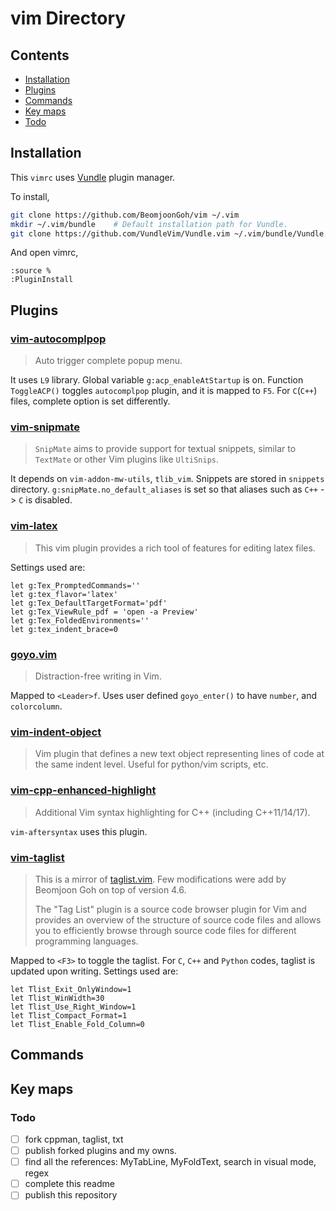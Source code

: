 # vim Directory

## Contents

- [Installation](#installation)
- [Plugins](#plugins)
- [Commands](#commands)
- [Key maps](#key-maps)
- [Todo](#todo)

## Installation

This `vimrc` uses [Vundle](https://github.com/VundleVim/Vundle.vim) plugin manager.

To install,
```bash
git clone https://github.com/BeomjoonGoh/vim ~/.vim
mkdir ~/.vim/bundle    # Default installation path for Vundle.
git clone https://github.com/VundleVim/Vundle.vim ~/.vim/bundle/Vundle.vim
```

And open vimrc,
```vim
:source %
:PluginInstall
```

## Plugins

### [vim-autocomplpop](https://github.com/othree/vim-autocomplpop)

> Auto trigger complete popup menu.

It uses `L9` library.  Global variable `g:acp_enableAtStartup` is on.
Function `ToggleACP()` toggles `autocomplpop` plugin, and it is mapped to
`F5`. For `C`(`C++`) files, complete option is set differently.


### [vim-snipmate](https://github.com/garbas/vim-snipmate)

> `SnipMate` aims to provide support for textual snippets, similar to
> `TextMate` or other Vim plugins like `UltiSnips`. 

It depends on `vim-addon-mw-utils`, `tlib_vim`. Snippets are stored in
`snippets` directory. `g:snipMate.no_default_aliases` is set so that aliases
such as `C++` -> `C` is disabled.


### [vim-latex](https://github.com/vim-latex/vim-latex)

> This vim plugin provides a rich tool of features for editing latex files.

Settings used are:
```vim
let g:Tex_PromptedCommands=''
let g:tex_flavor='latex'
let g:Tex_DefaultTargetFormat='pdf'
let g:Tex_ViewRule_pdf = 'open -a Preview'
let g:Tex_FoldedEnvironments=''
let g:tex_indent_brace=0
```


### [goyo.vim](https://github.com/junegunn/goyo.vim)

> Distraction-free writing in Vim.

Mapped to `<Leader>f`. Uses user defined `goyo_enter()` to have `number`, and
`colorcolumn`.


### [vim-indent-object](https://github.com/michaeljsmith/vim-indent-object)

> Vim plugin that defines a new text object representing lines of code at the
> same indent level. Useful for python/vim scripts, etc.


### [vim-cpp-enhanced-highlight](https:/github.com/octol/vim-cpp-enhanced-highlight)

> Additional Vim syntax highlighting for C++ (including C++11/14/17).

`vim-aftersyntax` uses this plugin.


### [vim-taglist](https://github.com/BeomjoonGoh/vim-taglist)

> This is a mirror of [taglist.vim](http://www.vim.org/scripts/script.php?script_id=273).
> Few modifications were add by Beomjoon Goh on top of version 4.6.
>
> The "Tag List" plugin is a source code browser plugin for Vim and provides
> an overview of the structure of source code files and allows you to
> efficiently browse through source code files for different programming
> languages.

Mapped to `<F3>` to toggle the taglist. For `C`, `C++` and `Python` codes,
taglist is updated upon writing.  Settings used are:

```vim
let Tlist_Exit_OnlyWindow=1
let Tlist_WinWidth=30
let Tlist_Use_Right_Window=1
let Tlist_Compact_Format=1
let Tlist_Enable_Fold_Column=0
```

<!--
Plugin 'BeomjoonGoh/vim-cppman'           " cppman within vim on a new tab
Plugin 'BeomjoonGoh/vim-desertBJ'
Plugin 'BeomjoonGoh/vim-txt'
Plugin 'BeomjoonGoh/vim-aftersyntax'      " requires vim-cpp-enhanced-highlight
-->

## Commands
## Key maps

### Todo
* [ ] fork cppman, taglist, txt
* [ ] publish forked plugins and  my owns.
* [ ] find all the references: MyTabLine, MyFoldText, search in visual mode, regex
* [ ] complete this readme
* [ ] publish this repository
